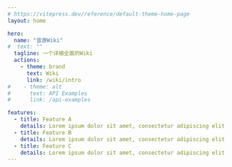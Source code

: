 ```yaml
---
# https://vitepress.dev/reference/default-theme-home-page
layout: home

hero:
  name: "音游Wiki"
#  text: ""
  tagline: 一个详细全面的Wiki
  actions:
    - theme: brand
      text: Wiki
      link: /wiki/intro
#    - theme: alt
#      text: API Examples
#      link: /api-examples

features:
  - title: Feature A
    details: Lorem ipsum dolor sit amet, consectetur adipiscing elit
  - title: Feature B
    details: Lorem ipsum dolor sit amet, consectetur adipiscing elit
  - title: Feature C
    details: Lorem ipsum dolor sit amet, consectetur adipiscing elit
---
```


